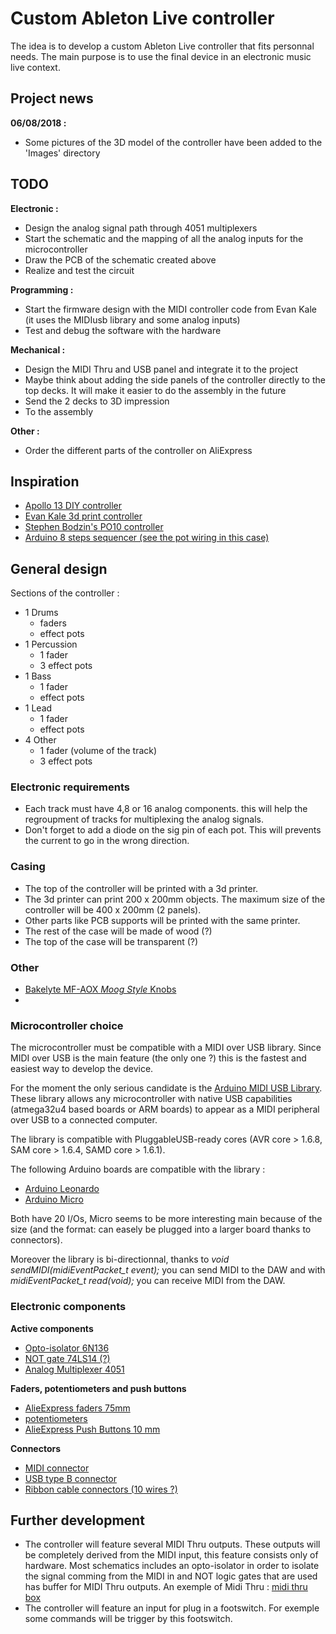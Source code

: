 # Custom Ableton Live controller

The idea is to develop a custom Ableton Live controller that fits personnal needs. The main purpose is to use the final device in an electronic music live context.

## Project news

__06/08/2018 :__
* Some pictures of the 3D model of the controller have been added to the 'Images' directory

## TODO

__Electronic :__
* Design the analog signal path through 4051 multiplexers
* Start the schematic and the mapping of all the analog inputs for the microcontroller
* Draw the PCB of the schematic created above
* Realize and test the circuit

__Programming :__
* Start the firmware design with the MIDI controller code from Evan Kale (it uses the MIDIusb library and some analog inputs)
* Test and debug the software with the hardware

__Mechanical :__
* Design the MIDI Thru and USB panel and integrate it to the project
* Maybe think about adding the side panels of the controller directly to the top decks. It will make it easier to do the assembly in the future
* Send the 2 decks to 3D impression
* To the assembly

__Other :__
* Order the different parts of the controller on AliExpress

## Inspiration
* [Apollo 13 DIY controller](https://adamdzak.blogspot.de/2012/07/introducingapollo-13.html)
* [Evan Kale 3d print controller](https://www.youtube.com/watch?v=4sopfrr1830)
* [Stephen Bodzin's PO10 controller](https://www.youtube.com/watch?v=Hv_oF2ol_Ks&t=2316s)
* [Arduino 8 steps sequencer (see the pot wiring in this case)](https://www.youtube.com/watch?v=9oGlCfwCoCw)

## General design
Sections of the controller :
* 1 Drums
    * faders
    *  effect pots
* 1 Percussion
    * 1 fader
    * 3 effect pots
* 1 Bass
    * 1 fader
    * effect pots
* 1 Lead
    * 1 fader
    * effect pots
* 4 Other
    * 1 fader (volume of the track)
    * 3 effect pots

### Electronic requirements
* Each track must have 4,8 or 16 analog components. this will help the regroupment of tracks for multiplexing the analog signals.
* Don't forget to add a diode on the sig pin of each pot. This will prevents the current to go in the wrong direction.

### Casing
* The top of the controller will be printed with a 3d printer.
* The 3d printer can print 200 x 200mm objects. The maximum size of the controller will be 400 x 200mm (2 panels). 
* Other parts like PCB supports will be printed with the same printer.
* The rest of the case will be made of wood (?)
* The top of the case will be transparent (?)

### Other
* [Bakelyte MF-AOX _Moog Style_ Knobs](https://fr.aliexpress.com/item/5Pcs-MF-A01-MF-A02-MF-A03-MF-A04-MF-A05-Potentiometer-Knob-WH118-WX050-Rotary/32863008984.html?spm=a2g0w.search0104.3.131.2e8f79f9ArqRCu&ws_ab_test=searchweb0_0,searchweb201602_5_10320_10152_10321_10065_10151_10344_10068_5722815_10342_10547_10343_10340_10341_5722915_5722615_10696_10194_10084_10083_10618_10304_10307_10306_10302_5722715_5711215_10059_308_100031_10103_10624_10623_10622_5711315_5722515_10621_10620_10814_10815,searchweb201603_25,ppcSwitch_4&algo_expid=3713f69c-d8db-470e-818c-062a083249c2-19&algo_pvid=3713f69c-d8db-470e-818c-062a083249c2&priceBeautifyAB=0)
* 


### Microcontroller choice
The microcontroller must be compatible with a MIDI over USB library. Since MIDI over USB is the main feature (the only one ?) this is the fastest and easiest way to develop the device.

For the moment the only serious candidate is the [Arduino MIDI USB Library](https://www.arduino.cc/en/Reference/MIDIUSB). These library allows any microcontroller with native USB capabilities (atmega32u4 based boards or ARM boards) to appear as a MIDI peripheral over USB to a connected computer.

The library is compatible with PluggableUSB-ready cores (AVR core > 1.6.8, SAM core > 1.6.4, SAMD core > 1.6.1).

The following Arduino boards are compatible with the library :
* [Arduino Leonardo](https://www.arduino.cc/en/Main/Arduino_BoardLeonardo)
* [Arduino Micro](https://www.arduino.cc/en/pmwiki.php?n=Main/arduinoBoardMicro)

Both have 20 I/Os, Micro seems to be more interesting main because of the size (and the format: can easely be plugged into a larger board thanks to connectors).

Moreover the library is bi-directionnal, thanks to _void sendMIDI(midiEventPacket_t event);_ you can send MIDI to the DAW and with _midiEventPacket_t read(void);_ you can receive MIDI from the DAW.

### Electronic components

__Active components__
* [Opto-isolator 6N136](https://fr.aliexpress.com/item/10PCS-6N136-DIP8-DIP-photoelectric-coupler-new-and-original/32544590113.html?spm=a2g0w.search0204.3.35.6b9d3ea9XM8OFM&ws_ab_test=searchweb0_0,searchweb201602_5_10152_10065_10151_10344_10068_5722815_10342_10343_10340_10341_5722915_5722615_10696_10084_10083_10618_10305_10304_10307_10306_10302_5722715_5711215_10059_308_100031_10103_10624_10623_10622_5711315_5722515_10621_10620_10814_10815,searchweb201603_25,ppcSwitch_4_ppcChannel&algo_expid=cdf69f2d-b7dc-4eca-90dc-7539c82506eb-4&algo_pvid=cdf69f2d-b7dc-4eca-90dc-7539c82506eb&priceBeautifyAB=0)
* [NOT gate 74LS14 (?)](https://fr.aliexpress.com/item/in-stock-can-pay-SN74LS14N-74LS14N-74LS14-DIP14/32820697583.html?spm=a2g0w.search0204.3.51.7a8a6de0ihCEoc&ws_ab_test=searchweb0_0,searchweb201602_5_10152_10065_10151_10344_10068_5722815_10342_10343_10340_10341_5722915_5722615_10696_10084_10083_10618_10305_10304_10307_10306_10302_5722715_5711215_10059_308_100031_10103_10624_10623_10622_5711315_5722515_10621_10620_10814_10815,searchweb201603_25,ppcSwitch_4_ppcChannel&algo_expid=3365fb83-e542-4494-8d62-b7651955ce1d-7&algo_pvid=3365fb83-e542-4494-8d62-b7651955ce1d&priceBeautifyAB=0)
* [Analog Multiplexer 4051](https://fr.aliexpress.com/item/10PCS-LOT-CD4051BE-CD4051-4051BE-4051-DIP16/32837745800.html?spm=a2g0w.search0204.3.49.42a57b4663YuMU&ws_ab_test=searchweb0_0,searchweb201602_5_10152_10065_10151_10344_10068_5722815_10342_10343_10340_10341_5722915_5722615_10696_10084_10083_10618_10305_10304_10307_10306_10302_5722715_5711215_10059_308_100031_10103_10624_10623_10622_5711315_5722515_10621_10620_10814_10815,searchweb201603_25,ppcSwitch_4_ppcChannel&algo_expid=c11c592d-039d-4d0a-a1d9-42d6cc3b5ee0-7&algo_pvid=c11c592d-039d-4d0a-a1d9-42d6cc3b5ee0&priceBeautifyAB=0)

__Faders, potentiometers and push buttons__
* [AlieExpress faders 75mm](https://fr.aliexpress.com/item/5-Pcs-75-MM-Double-B10K-Original-B10KX2-Behringer-Pot-Mixer-Fader/32860718454.html?spm=a2g0w.search0204.3.8.5b3e293fKfCkXj&ws_ab_test=searchweb0_0,searchweb201602_5_10320_10152_10321_10065_10151_10344_10068_5722815_10342_10547_10343_10340_10341_5722915_5722615_10696_10194_10084_10083_10618_10304_10307_10306_10302_5722715_5711215_10059_308_100031_10103_10624_10623_10622_5711315_5722515_10621_10620_10814_10815,searchweb201603_1,ppcSwitch_5_ppcChannel&algo_expid=a4f2b774-d9a6-4d71-8f13-5fea60cd70fc-0&algo_pvid=a4f2b774-d9a6-4d71-8f13-5fea60cd70fc&transAbTest=ae803_1&priceBeautifyAB=0)
* [potentiometers](https://fr.aliexpress.com/item/Free-shipping-100pcs-15mm-20mm-WH148-1k-2k-5k-10k-20k-50k-100k-250k-500k-1M/1871247535.html?spm=a2g0w.search0204.3.2.31982bb2Zf5YHL&s=p&ws_ab_test=searchweb0_0%2Csearchweb201602_5_10152_10065_10151_10344_10068_5722815_10342_10343_10340_10341_5722915_5722615_10696_10084_10083_10618_10305_10304_10307_10306_10302_5722715_5711215_10059_308_100031_10103_10624_10623_10622_5711315_5722515_10621_10620_10814_10815%2Csearchweb201603_25%2CppcSwitch_4_ppcChannel&priceBeautifyAB=0)
* [AlieExpress Push Buttons 10 mm](https://fr.aliexpress.com/item/6pcs-self-reset-Push-Button-Switch-10mm-Self-Return-Momentary-Push-Button-Switch/32814986667.html?spm=a2g0w.search0204.3.237.330e1fdfPRSZHA&ws_ab_test=searchweb0_0,searchweb201602_5_10320_10152_10321_10065_10151_10344_10068_5722815_10342_10547_10343_10340_10341_5722915_5722615_10696_10194_10084_10083_10618_10304_10307_10306_10302_5722715_5711215_10059_308_100031_10103_10624_10623_10622_5711315_5722515_10621_10620_10814_10815,searchweb201603_1,ppcSwitch_5_ppcChannel&algo_expid=ddd49a58-e49d-4ea7-9a1c-c16a629be649-0&algo_pvid=ddd49a58-e49d-4ea7-9a1c-c16a629be649&transAbTest=ae803_1&priceBeautifyAB=0)

__Connectors__
* [MIDI connector](https://fr.aliexpress.com/item/20pcs-4P-5P-6P-7P-8P-DIN-S-Terminal-Connector-Midi-Cable-Lead-Audio-Plug-Female/32843864182.html?spm=a2g0w.search0104.3.71.1b6222dfTU29ua&ws_ab_test=searchweb0_0,searchweb201602_5_10320_10152_10321_10065_10151_10344_10068_5722815_10342_10547_10343_10340_10341_5722915_5722615_10696_10194_10084_10083_10618_10304_10307_10306_10302_5722715_5711215_10059_308_100031_10103_10624_10623_10622_5711315_5722515_10621_10620_10814_10815,searchweb201603_25,ppcSwitch_4&algo_expid=f8774b94-0b66-4360-afd0-9cbdfbefd872-10&algo_pvid=f8774b94-0b66-4360-afd0-9cbdfbefd872&priceBeautifyAB=0)
* [USB type B connector]()
* [Ribbon cable connectors (10 wires ?)]()

## Further development

* The controller will feature several MIDI Thru outputs. These outputs will be completely derived from the MIDI input, this feature consists only of hardware. Most schematics includes an opto-isolator in order to isolate the signal comming from the MIDI in and NOT logic gates that are used has buffer for MIDI Thru outputs. An exemple of Midi Thru : [midi thru box](https://moroccodave.com/2017/10/04/diy-midi-thru-box-version-2/)
* The controller will feature an input for plug in a footswitch. For exemple some commands will be trigger by this footswitch.
